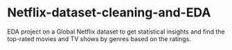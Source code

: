 # Netflix-dataset-cleaning-and-EDA
EDA project on a Global Netflix dataset to get statistical insights and find the top-rated movies and TV shows by  genres based on the ratings.
